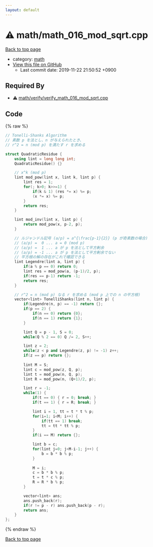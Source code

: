 ```yaml
---
layout: default
---
```


<!-- mathjax config similar to math.stackexchange -->
<script type="text/javascript" async
  src="https://cdnjs.cloudflare.com/ajax/libs/mathjax/2.7.5/MathJax.js?config=TeX-MML-AM_CHTML">
</script>
<script type="text/x-mathjax-config">
  MathJax.Hub.Config({
    TeX: { equationNumbers: { autoNumber: "AMS" }},
    tex2jax: {
      inlineMath: [ ['$','$'] ],
      processEscapes: true
    },
    "HTML-CSS": { matchFontHeight: false },
    displayAlign: "left",
    displayIndent: "2em"
  });
</script>

<script type="text/javascript" src="https://cdnjs.cloudflare.com/ajax/libs/jquery/3.4.1/jquery.min.js"></script>
<script src="https://cdn.jsdelivr.net/npm/jquery-balloon-js@1.1.2/jquery.balloon.min.js" integrity="sha256-ZEYs9VrgAeNuPvs15E39OsyOJaIkXEEt10fzxJ20+2I=" crossorigin="anonymous"></script>
<script type="text/javascript" src="../../assets/js/copy-button.js"></script>
<link rel="stylesheet" href="../../assets/css/copy-button.css" />


# :warning: math/math_016_mod_sqrt.cpp
<a href="../../index.html">Back to top page</a>

* category: <a href="../../index.html#7e676e9e663beb40fd133f5ee24487c2">math</a>
* <a href="{{ site.github.repository_url }}/blob/master/math/math_016_mod_sqrt.cpp">View this file on GitHub</a>
    - Last commit date: 2019-11-22 21:50:52 +0900




## Required By
* :warning: <a href="verify/verify_math_016_mod_sqrt.cpp.html">math/verify/verify_math_016_mod_sqrt.cpp</a>


## Code
{% raw %}
```cpp
// Tonelli-Shanks Algorithm
// 素数 p を法とし、n が与えられたとき、
// r^2 = n (mod p) を満たす r を求める

struct QuadraticResidue {
    using lint = long long int;
    QuadraticResidue() {}

    // x^k (mod p)
    lint mod_pow(lint x, lint k, lint p) {
        lint res = 1;
        for(; k>0; k>>=1) {
            if(k & 1) (res *= x) %= p;
            (x *= x) %= p;
        }
        return res;
    }

    lint mod_inv(lint x, lint p) {
        return mod_pow(x, p-2, p);
    }

    // ルジャンドル記号 (a/p) = a^{\frac{p-1}{2}} (p が奇素数の場合)
    // (a/p) =  0 ... a = 0 (mod p)
    // (a/p) =  1 ... a が p を法として平方剰余
    // (a/p) = -1 ... a が p を法として平方剰余でない
    // 平方根の解の存在がこれで確認できる
    lint Legendre(lint a, lint p) {
        if(a % p == 0) return 0;
        lint res = mod_pow(a, (p-1)/2, p);
        if(res == p-1) return -1;
        return res;
    }

    // r^2 = n (mod p) なる r を求める (mod p 上での n の平方根)
    vector<lint> TonelliShanks(lint n, lint p) {
        if(Legendre(n, p) == -1) return {};
        if(p == 2) {
            if(n == 0) return {0};
            if(n == 1) return {1};
        }

        lint Q = p - 1, S = 0;
        while(Q % 2 == 0) Q /= 2, S++;

        lint z = 2;
        while(z < p and Legendre(z, p) != -1) z++;
        if(z == p) return {};
        
        lint M = S;
        lint c = mod_pow(z, Q, p);
        lint t = mod_pow(n, Q, p);
        lint R = mod_pow(n, (Q+1)/2, p);

        lint r = -1;
        while(1) {
            if(t == 0) { r = 0; break; }
            if(t == 1) { r = R; break; }

            lint i = 1, tt = t * t % p;
            for(i=1; i<M; i++) {
                if(tt == 1) break;
                tt = tt * tt % p;
            }
            if(i == M) return {};

            lint b = c;
            for(lint j=0; j<M-i-1; j++) {
                b = b * b % p;
            }
            
            M = i;
            c = b * b % p;
            t = t * c % p;
            R = R * b % p;
        }

        vector<lint> ans;
        ans.push_back(r);
        if(r != p - r) ans.push_back(p - r);
        return ans;
    }
};

```
{% endraw %}

<a href="../../index.html">Back to top page</a>

